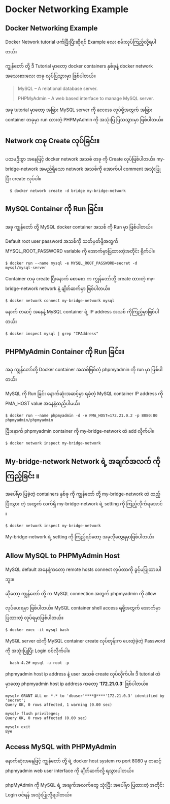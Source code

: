 # Docker Networking Example

## Docker Networking Example

Docker Network tutorial ဖက်ပြီးပြီးဆိုရင် Example လေး စမ်းလုပ်ကြည့်လို့ရပါတယ်။

ကျွန်တော် တို့ ဒီ Tutorial မှာတော့ docker containers နှစ်ခုနဲ့ docker network အသေးစားလေး တခု လုပ်ပြသွားမှာ ဖြစ်ပါတယ်။

> MySQL – A relational database server.
>
> PHPMyAdmin – A web based interface to manage MySQL server.

အခု tutorial မှာတော့ အခြား MySQL server ကို access လုပ်ဖို့အတွက် အခြား container တခုမှာ run ထားတဲ့ PHPMyAdmin ကို အသုံးပြ ပြသသွားမှာ ဖြစ်ပါတယ်။

## Network တခု Create လုပ်ခြင်း။

ပထမဦးစွာ အနေဖြင့် docker network အသစ် တခု ကို Create လုပ်ဖြစ်ပါတယ်။ my-bridge-network အမည်ရှိသော network အသစ်ကို အောက်ပါ comment အသုံးပြု ပြီး create လုပ်ပါ။

```text
  $ docker network create -d bridge my-bridge-network
```

## MySQL Container ကို Run ခြင်း။

အခု ကျွန်တော် တို့ MySQL docker container အသစ် ကို Run မှာ ဖြစ်ပါတယ်။

Default root user password အသစ်ကို သတ်မှတ်ဖို့အတွက် MYSQL\_ROOT\_PASSWORD variable ကို အောက်မှာပြထားတဲ့အတိုင်း ရိုက်ပါ။

```text
$ docker run --name mysql -e MYSQL_ROOT_PASSWORD=secret -d mysql/mysql-server
```

Container တခု create ပြီးနောက် စောစော က ကျွန်တော်တို့ create ထားတဲ့ my-bridge-network network နဲ့ ချိတ်ဆက်မှာ ဖြစ်ပါတယ်။

```text
$ docker network connect my-bridge-network mysql
```

နောက် တဆင့် အနေနဲ့ MySQL container ရဲ့ IP address အသစ် ကိုကြည့်မှာဖြစ်ပါတယ်။

```text
$ docker inspect mysql | grep "IPAddress"
```

## PHPMyAdmin Container ကို Run ခြင်း။

အခု ကျွန်တော်တို့ Docker container အသစ်ဖြစ်တဲ့ phpmyadmin ကို run မှာ ဖြစ်ပါတယ်။

MySQL ကို Run ခြင်း နောက်ဆုံးအဆင့်မှာ ရခဲ့တဲ့ MySQL container IP address ကို PMA\_HOST value အနေနဲ့ထည့်ပါမယ်။

```text
$ docker run --name phpmyadmin -d -e PMA_HOST=172.21.0.2 -p 8080:80 phpmyadmin/phpmyadmin
```

ပြီးနောက် phpmyadmin container ကို my-bridge-network ထဲ add လိုက်ပါ။

```text
$ docker network inspect my-bridge-network
```

## My-bridge-network Network ရဲ့ အချက်အလက် ကိုကြည့်ခြင်း ။

အပေါ်မှာ ပြခဲ့တဲ့ containers နှစ်ခု ကို ကျွန်တော် တို့ my-bridge-network ထဲ ထည့်ပြီးသွား တဲ့ အတွက် လက်ရှိ my-bridge-network ရဲ့ setting ကို ကြည့်လိုက်ရအောင် ။

```text
$ docker network inspect my-bridge-network
```

My-bridge-network ရဲ့ setting ကို ကြည့်ရင်တော့ အခုလိုတွေ့ရမှာဖြစ်ပါတယ်။

## Allow MySQL to PHPMyAdmin Host

MySQL default အနေနဲ့ကတော့ remote hosts connect လုပ်တာကို ခွင့်မပြုထားပါဘူး။

ဆိုတော့ ကျွန်တော် တို့ က MySQL connection အတွက် phpmyadmin ကို allow

လုပ်ပေးရမှာ ဖြစ်ပါတယ်။ MySQL container shell access ရဖို့အတွက် အောက်မှာ ပြထားတဲ့ လုပ်ရမှာဖြစ်ပါတယ်။

```text
$ docker exec -it mysql bash
```

MySQL server ထဲကို MySQL container create လုပ်တုန်းက ပေးထဲ့ခဲ့တဲ့ Password ကို အသုံးပြုပြီး Login ဝင်လိုက်ပါ။

```text
  bash-4.2# mysql -u root -p
```

phpmyadmin host ip address နဲ့ user အသစ် create လုပ်လိုက်ပါ။ ဒီ tutorial ထဲမှာတော့ phpmyadmin host ip address ကတော့ ‘**172.21.0.3**‘ ဖြစ်ပါတယ်။

```text
mysql> GRANT ALL on *.* to 'dbuser'****@****'172.21.0.3' identified by 'secret';
Query OK, 0 rows affected, 1 warning (0.00 sec)

mysql> flush privileges;
Query OK, 0 rows affected (0.00 sec)

mysql> exit
Bye
```

## Access MySQL with PHPMyAdmin

နောက်ဆုံးအနေဖြင့် ကျွန်တော် တို့ ရဲ့ docker host system က port 8080 မှ တဆင့် phpmyadmin web user interface ကို ချိတ်ဆက်လို့ ရသွားပါတယ်။

phpMyAdmin ကို MySQL ရဲ့ အချက်အလက်တွေ သုံးပြီး အပေါ်မှာ ပြထားတဲ့ အတိုင်း Login ဝင်ရန် အသုံးပြုလို့ရပါတယ်။

